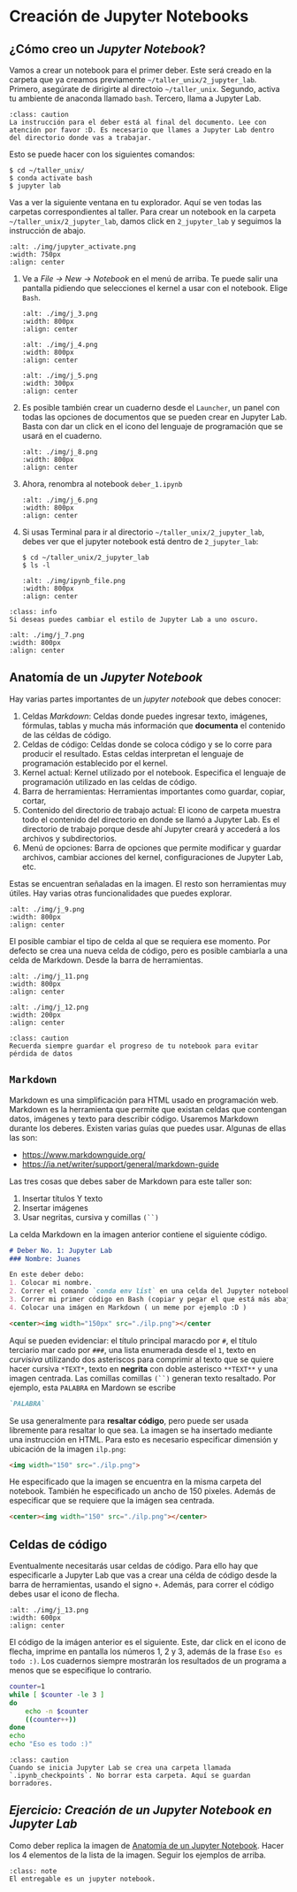 # Creación de Jupyter Notebooks

## ¿Cómo creo un *Jupyter Notebook*?
Vamos a crear un notebook para el primer deber. Este será creado en la carpeta que ya creamos previamente `~/taller_unix/2_jupyter_lab`. Primero, asegúrate de dirigirte al directoio `~/taller_unix`. Segundo, activa tu ambiente de anaconda llamado `bash`. Tercero, llama a Jupyter Lab. 

```{admonition} Alerta
:class: caution
La instrucción para el deber está al final del documento. Lee con atención por favor :D. Es necesario que llames a Jupyter Lab dentro del directorio donde vas a trabajar.
```
Esto se puede hacer con los siguientes comandos:

```shell
$ cd ~/taller_unix/
$ conda activate bash
$ jupyter lab
```

Vas a ver la siguiente ventana en tu explorador. Aquí se ven todas las carpetas correspondientes al taller. Para crear un notebook en la carpeta `~/taller_unix/2_jupyter_lab`, damos click en `2_jupyter_lab` y seguimos la instrucción de abajo.
```{image} ./img/jupyter_activate.png
:alt: ./img/jupyter_activate.png
:width: 750px
:align: center
```

1. Ve a *File &rarr; New &rarr; Notebook* en el menú de arriba. Te puede salir una pantalla pidiendo que selecciones el kernel a usar con el notebook. Elige `Bash`. 
    ```{image} ./img/j_3.png
    :alt: ./img/j_3.png
    :width: 800px
    :align: center
    ```
    ```{image} ./img/j_4.png
    :alt: ./img/j_4.png
    :width: 800px
    :align: center
    ```
    ```{image} ./img/j_5.png
    :alt: ./img/j_5.png
    :width: 300px
    :align: center
    ```
2. Es posible también crear un cuaderno desde el `Launcher`, un panel con todas las opciones de documentos que se pueden crear en Jupyter Lab. Basta con dar un click en el icono del lenguaje de programación que se usará en el cuaderno. 
    ```{image} ./img/j_8.png
    :alt: ./img/j_8.png
    :width: 800px
    :align: center
    ```
3. Ahora, renombra al notebook `deber_1.ipynb`
    ```{image} ./img/j_6.png
    :alt: ./img/j_6.png
    :width: 800px
    :align: center
    ```
4. Si usas Terminal para ir al directorio `~/taller_unix/2_jupyter_lab`, debes ver que el jupyter notebook está dentro de `2_jupyter_lab`: 
    ```shell
    $ cd ~/taller_unix/2_jupyter_lab
    $ ls -l
    ```
    ```{image} ./img/ipynb_file.png
    :alt: ./img/ipynb_file.png
    :width: 800px
    :align: center
    ```


```{admonition} Customización
:class: info
Si deseas puedes cambiar el estilo de Jupyter Lab a uno oscuro.
```
```{image} ./img/j_7.png
:alt: ./img/j_7.png
:width: 800px
:align: center
```
<div id="anatomia"/>

## Anatomía de un *Jupyter Notebook*

Hay varias partes importantes de un *jupyter notebook* que debes conocer:
1. Celdas *Markdown*: Celdas donde puedes ingresar texto, imágenes, fórmulas, tablas y mucha más información que **documenta** el contenido de las céldas de código.
2. Celdas de código: Celdas donde se coloca código y se lo corre para producir el resultado. Estas celdas interpretan el lenguaje de programación establecido por el kernel. 
3. Kernel actual: Kernel utilizado por el notebook. Especifica el lenguaje de programación utilizado en las celdas de código.
4. Barra de herramientas: Herramientas importantes como guardar, copiar, cortar,
5. Contenido del directorio de trabajo actual: El icono de carpeta muestra todo el contenido del directorio en donde se llamó a Jupyter Lab. Es el directorio de trabajo porque desde ahí Jupyter creará y accederá a los archivos y subdirectorios.
6. Menú de opciones: Barra de opciones que permite modificar y guardar archivos, cambiar acciones del kernel, configuraciones de Jupyter Lab, etc.

Estas se encuentran señaladas en la imagen. El resto son herramientas muy útiles. Hay varias otras funcionalidades que puedes explorar. 
```{image} ./img/j_9.png
:alt: ./img/j_9.png
:width: 800px
:align: center
```

El posible cambiar el tipo de celda al que se requiera ese momento. Por defecto se crea una nueva celda de código, pero es posible cambiarla a una celda de Markdown. Desde la barra de herramientas.
```{image} ./img/j_11.png
:alt: ./img/j_11.png
:width: 800px
:align: center
```
```{image} ./img/j_12.png
:alt: ./img/j_12.png
:width: 200px
:align: center
```

```{admonition} Alerta
:class: caution
Recuerda siempre guardar el progreso de tu notebook para evitar pérdida de datos
```


## `Markdown`
Markdown es una simplificación para HTML usado en programación web. Markdown es la herramienta que permite que existan celdas que contengan datos, imágenes y texto para describir código. Usaremos Markdown durante los deberes. Existen varias guías que puedes usar. Algunas de ellas las son:
- <https://www.markdownguide.org/>
- <https://ia.net/writer/support/general/markdown-guide>

Las tres cosas que debes saber de Markdown para este taller son:
1. Insertar títulos Y texto
2. Insertar imágenes
3. Usar negritas, cursiva y comillas `(``)`

La celda Markdown en la imagen anterior contiene el siguiente código. 
```markdown
# Deber No. 1: Jupyter Lab
### Nombre: Juanes

En este deber debo:
1. Colocar mi nombre.
2. Correr el comando `conda env list` en una celda del Jupyter notebook y verificar que he creado correctamente el ambiente `bash`.
3. Correr mi primer código en Bash (copiar y pegar el que está más abajo en una celda del Jupyter notebook y correr la celda).
4. Colocar una imágen en Markdown ( un meme por ejemplo :D )

<center><img width="150px" src="./ilp.png"></center
```
Aquí se pueden evidenciar: el título principal maracdo por `#`, el título terciario mar cado por `###`, una lista enumerada desde el `1`, texto en *curvisiva* utilizando dos asteriscos para comprimir al texto que se quiere hacer cursiva `*TEXT*`, texto en **negrita** con doble asterisco `**TEXT**` y una imagen centrada. Las comillas comillas `(``)` generan texto resaltado. Por ejemplo, esta `PALABRA` en Mardown se escribe

```markdown
`PALABRA`
```
Se usa generalmente para **resaltar código**, pero puede ser usada libremente para resaltar lo que sea.
La imagen se ha insertado mediante una instrucción en HTML. Para esto es necesario especificar dimensión y ubicación de la imagen `ilp.png`:
```markdown
<img width="150" src="./ilp.png">
```
 He especificado que la imagen se encuentra en la misma carpeta del notebook. También he especificado un ancho de 150 pixeles. Además de especificar que se requiere que la imágen sea centrada.
```markdown
<center><img width="150" src="./ilp.png"></center>
```

## Celdas de código

Eventualmente necesitarás usar celdas de código. Para ello hay que especificarle a Jupyter Lab que vas a crear una célda de código desde la barra de herramientas, usando el signo `+`. Además, para correr el código debes usar el icono de flecha.
```{image} ./img/j_13.png
:alt: ./img/j_13.png
:width: 600px
:align: center
```
El código de la imágen anterior es el siguiente. Este, dar click en el icono de flecha, imprime en pantalla los números 1, 2 y 3, además de la frase `Eso es todo :)`. Los cuadernos siempre mostrarán los resultados de un programa a menos que se especifique lo contrario.

```bash
counter=1
while [ $counter -le 3 ]
do
    echo -n $counter
    ((counter++))
done
echo 
echo "Eso es todo :)"
```
```{admonition} Alerta
:class: caution
Cuando se inicia Jupyter Lab se crea una carpeta llamada `.ipynb_checkpoints`. No borrar esta carpeta. Aquí se guardan borradores.
```

## *Ejercicio: Creación de un Jupyter Notebook en Jupyter Lab*

Como deber replica la imagen de [Anatomía de un Jupyter Notebook](#anatomia). Hacer los 4 elementos de la lista de la imagen. Seguir los ejemplos de arriba. 

```{admonition} Nota
:class: note
El entregable es un jupyter notebook. 
```
